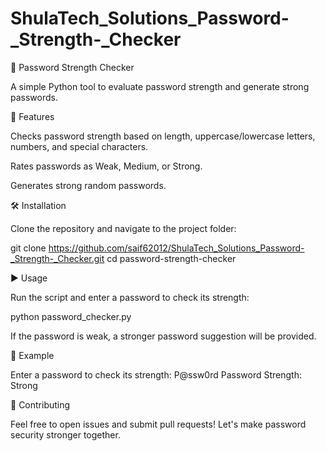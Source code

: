 # ShulaTech_Solutions_Password-_Strength-_Checker
🔐 Password Strength Checker

A simple Python tool to evaluate password strength and generate strong passwords.

🚀 Features

Checks password strength based on length, uppercase/lowercase letters, numbers, and special characters.

Rates passwords as Weak, Medium, or Strong.

Generates strong random passwords.

🛠️ Installation

Clone the repository and navigate to the project folder:

git clone https://github.com/saif62012/ShulaTech_Solutions_Password-_Strength-_Checker.git
cd password-strength-checker

▶️ Usage

Run the script and enter a password to check its strength:

python password_checker.py

If the password is weak, a stronger password suggestion will be provided.

📝 Example

Enter a password to check its strength: P@ssw0rd
Password Strength: Strong


🤝 Contributing

Feel free to open issues and submit pull requests! Let's make password security stronger together.
